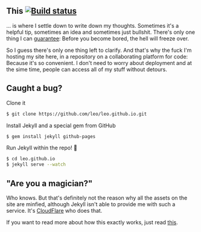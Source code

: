 ## This <a href="https://travis-ci.org/leo/leo.github.io"><img src="https://travis-ci.org/leo/leo.github.io.svg?branch=master" alt="Build status" /></a>

... is where I settle down to write down my thoughts. Sometimes it's a helpful tip, sometimes an idea and sometimes just bullshit. There's only one thing I can [guarantee][2]: Before you become bored, the hell will freeze over.

So I guess there's only one thing left to clarify. And that's why the fuck I'm hosting my site here, in a repository on a collaborating platform for code: Because it's so convenient. I don't need to worry about deployment and at the sime time, people can access all of my stuff without detours.

## Caught a bug?

Clone it

```sh
$ git clone https://github.com/leo/leo.github.io.git
```

Install Jekyll and a special gem from GitHub

```sh
$ gem install jekyll github-pages
```

Run Jekyll within the repo! :dizzy:

```sh
$ cd leo.github.io
$ jekyll serve --watch
```

## "Are you a magician?"

Who knows. But that's definitely not the reason why all the assets on the site are minfied, although Jekyll isn't able to provide me with such a service. It's [CloudFlare][3] who does that.

If you want to read more about how this exactly works, just read [this][4].

[1]: https://travis-ci.org/leo/leo.github.io
[2]: https://developers.google.com/speed/pagespeed/insights/?url=leo.im
[3]: http://cloudflare.com
[4]: https://leo.im/notes/breaking-github-pages-speed-limitations-with-cloudflare/
